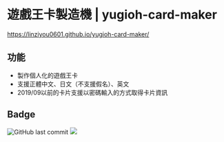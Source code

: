 # 遊戲王卡製造機 | yugioh-card-maker

https://linziyou0601.github.io/yugioh-card-maker/

## 功能

- 製作個人化的遊戲王卡
- 支援正體中文、日文（不支援假名）、英文
- 2019/09以前的卡片支援以密碼輸入的方式取得卡片資訊

## Badge

![GitHub last commit](https://img.shields.io/github/last-commit/linziyou0601/yugioh-card-maker?style=for-the-badge) ![](https://img.shields.io/badge/author-linziyou0601-red.svg?style=for-the-badge)